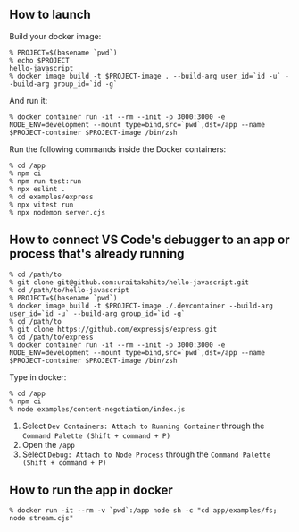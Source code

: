 ## How to launch

Build your docker image:

```console
% PROJECT=$(basename `pwd`)
% echo $PROJECT
hello-javascript
% docker image build -t $PROJECT-image . --build-arg user_id=`id -u` --build-arg group_id=`id -g`
```

And run it:

```console
% docker container run -it --rm --init -p 3000:3000 -e NODE_ENV=development --mount type=bind,src=`pwd`,dst=/app --name $PROJECT-container $PROJECT-image /bin/zsh
```

Run the following commands inside the Docker containers:

```console
% cd /app
% npm ci
% npm run test:run
% npx eslint .
% cd examples/express
% npx vitest run
% npx nodemon server.cjs
```

## How to connect VS Code's debugger to an app or process that's already running

```console
% cd /path/to
% git clone git@github.com:uraitakahito/hello-javascript.git
% cd /path/to/hello-javascript
% PROJECT=$(basename `pwd`)
% docker image build -t $PROJECT-image ./.devcontainer --build-arg user_id=`id -u` --build-arg group_id=`id -g`
% cd /path/to
% git clone https://github.com/expressjs/express.git
% cd /path/to/express
% docker container run -it --rm --init -p 3000:3000 -e NODE_ENV=development --mount type=bind,src=`pwd`,dst=/app --name $PROJECT-container $PROJECT-image /bin/zsh
```

Type in docker:

```console
% cd /app
% npm ci
% node examples/content-negotiation/index.js
```

1. Select `Dev Containers: Attach to Running Container` through the `Command Palette (Shift + command + P)`
2. Open the `/app`
3. Select `Debug: Attach to Node Process` through the `Command Palette (Shift + command + P)`

## How to run the app in docker

```console
% docker run -it --rm -v `pwd`:/app node sh -c "cd app/examples/fs; node stream.cjs"
```
